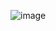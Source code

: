 ![image](https://github.com/gustavohpereira/bertoti/assets/108089562/81cbba0c-c167-4ad3-aea8-324c0d751f2d)
